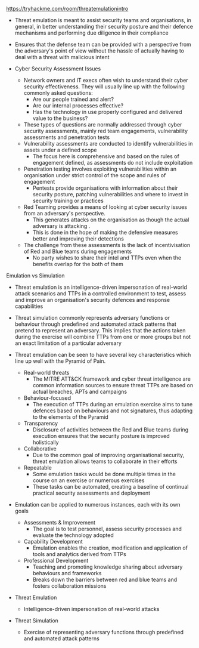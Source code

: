 https://tryhackme.com/room/threatemulationintro
- Threat emulation is meant to assist security teams and organisations, in general, in better understanding their security posture and their defence mechanisms and performing due diligence in their compliance
- Ensures that the defense team can be provided with a perspective from the adversary's point of view without the hassle of actually having to deal with a threat with malicious intent

- Cyber Security Assessment Issues
	- Network owners and IT execs often wish to understand their cyber security effectiveness. They will usually line up with the following commonly asked questions:
		- Are our people trained and alert? 
		- Are our internal processes effective? 
		- Has the technology in use properly configured and delivered value to the business? 
	- These types of questions are normally addressed through cyber security assessments, mainly red team engagements, vulnerability assessments and penetration tests
	- Vulnerability assessments are conducted to identify vulnerabilities in assets under a defined scope
		- The focus here is comprehensive and based on the rules of engagement defined, as assessments do not include exploitation
	- Penetration testing involves exploiting vulnerabilities within an organisation under strict control of the scope and rules of engagement
		- Pentests provide organisations with information about their security posture, patching vulnerabilities and where to invest in security training or practices
	- Red Teaming provides a means of looking at cyber security issues from an adversary's perspective. 
		- This generates attacks on the organisation as though the actual adversary is attacking . 
		- This is done in the hope of making the defensive measures better and improving their detections
	- The challenge from these assessments is the lack of incentivisation of Red and Blue teams during engagements
		- No party wishes to share their intel and TTPs even when the benefits overlap for the both of them

Emulation vs Simulation
- Threat emulation is an intelligence-driven impersonation of real-world attack scenarios and TTPs in a controlled environment to test, assess and improve an organisation's security defences and response capabilities
- Threat simulation commonly represents adversary functions or behaviour through predefined and automated attack patterns that pretend to represent an adversary. This implies that the actions taken during the exercise will combine TTPs from one or more groups but not an exact limitation of a particular adversary 

- Threat emulation can be seen to have several key characteristics which line up well with the Pyramid of Pain. 
	- Real-world threats
		- The MITRE ATT&CK framework and cyber threat intelligence are common information sources to ensure threat TTPs are based on actual breaches, APTs and campaigns
	- Behaviour-focused
		- The execution of TTPs during an emulation exercise aims to tune defences based on behaviours and not signatures, thus adapting to the elements of the Pyramid
	- Transparency
		- Disclosure of activities between the Red and Blue teams during execution ensures that the security posture is improved holistically
	- Collaborative
		- Due to the common goal of improving organisational security, threat emulation allows teams to collaborate in their efforts
	- Repeatable
		- Some emulation tasks would be done multiple times in the course on an exercise or numerous exercises
		- These tasks can be automated, creating a baseline of continual practical security assessments and deployment

- Emulation can be applied to numerous instances, each with its own goals
	- Assessments & Improvement
		- The goal is to test personnel, assess security processes and evaluate the technology adopted
	- Capability Development
		- Emulation enables the creation, modification and application of tools and analytics derived from TTPs
	- Professional Development
		- Teaching and promoting knowledge sharing about adversary behaviours and frameworks
		- Breaks down the barriers between red and blue teams and fosters collaboration missions

- Threat Emulation
	- Intelligence-driven impersonation of real-world attacks
- Threat Simulation
	- Exercise of representing adversary functions through predefined and automated attack patterns

